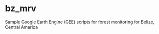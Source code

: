 # bz_mrv
Sample Google Earth Engine (GEE) scripts for forest monitoring for Belize, Central America
